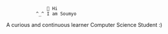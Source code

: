                    👋 Hi
               ^_^ I am Soumyo
A curious and continuous learner Computer Science Student :)


